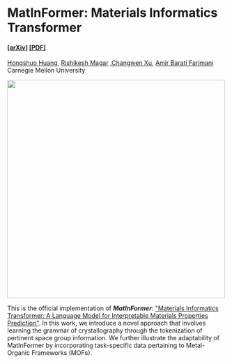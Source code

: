 # MatInFormer: Materials Informatics Transformer
#### [[arXiv]](https://arxiv.org/abs/2308.16259) [[PDF]](https://arxiv.org/pdf/2308.16259.pdf) </br>
[Hongshuo Huang](https://github.com/hongshuh), [Rishikesh Magar](https://www.linkedin.com/in/rishikesh-magar) ,[Changwen Xu](https://changwenxu98.github.io/),  [Amir Barati Farimani](https://www.meche.engineering.cmu.edu/directory/bios/barati-farimani-amir.html) </br>
Carnegie Mellon University </br>

<img src="Figure1_MatIn.png" width="500">

This is the official implementation of <strong><em>MatInFormer</em></strong>: ["Materials Informatics Transformer: A Language Model for Interpretable Materials Properties Prediction"](https://arxiv.org/abs/2308.16259). In this work, we introduce a novel approach that involves learning the grammar of crystallography through the tokenization of pertinent space group information. We further illustrate the adaptability of MatInFormer by incorporating task-specific data pertaining to Metal-Organic Frameworks (MOFs). 
